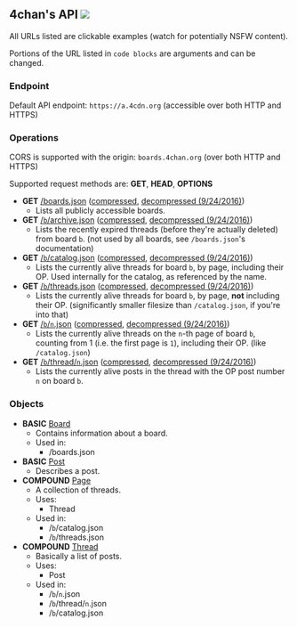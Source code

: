 ## 4chan's API ![](https://r3c0d3x.github.io/chan-apis/priority_shields/4chan.svg)

All URLs listed are clickable examples (watch for potentially NSFW content).

Portions of the URL listed in `code blocks` are arguments and can be changed.

### Endpoint

Default API endpoint: `https://a.4cdn.org` (accessible over both HTTP and HTTPS)

### Operations

CORS is supported with the origin: `boards.4chan.org` (over both HTTP and HTTPS)

Supported request methods are: **GET**, **HEAD**, **OPTIONS**

* **GET** [/boards.json](operations/boards.md) ([compressed](https://a.4cdn.org/boards.json), [decompressed (9/24/2016)](https://gist.githubusercontent.com/r3c0d3x/5ad62347e26eaa711f13250e3f535b05/raw/37e86e2e1b66f967b31896f66185d3fbda1f7636/boards.json)) 
  - Lists all publicly accessible boards.
* **GET** [/`b`/archive.json](operations/archive.md) ([compressed](https://a.4cdn.org/g/archive.json), [decompressed (9/24/2016)](https://gist.githubusercontent.com/r3c0d3x/327b25cf723b629a3240a0fd7489c869/raw/55d990c8a1af1e6a7c6aa202ef4106fccc620b49/archive.json))
  - Lists the recently expired threads (before they're actually deleted) from board `b`. (not used by all boards, see `/boards.json`'s documentation)
* **GET** [/`b`/catalog.json](operations/catalog.md) ([compressed](https://a.4cdn.org/g/catalog.json), [decompressed (9/24/2016)](https://gist.githubusercontent.com/r3c0d3x/89ac25c0848ff1bca9d15bcb69a99d14/raw/dcc52833595bf12865291386041ef2ee55e1be2d/catalog.json))
  - Lists the currently alive threads for board `b`, by page, including their OP. Used internally for the catalog, as referenced by the name.
* **GET** [/`b`/threads.json](operations/threads.md) ([compressed](https://a.4cdn.org/g/threads.json), [decompressed (9/24/2016)](https://gist.githubusercontent.com/r3c0d3x/1291165a4b18e7b2a723ea05ddb28912/raw/40bec293f3115a398ae2377a8428b0d2625a853a/threads.json))
  - Lists the currently alive threads for board `b`, by page, **not** including their OP. (significantly smaller filesize than `/catalog.json`, if you're into that)
* **GET** [/`b`/`n`.json](operations/pagenum.md) ([compressed](https://a.4cdn.org/g/1.json), [decompressed (9/24/2016)](https://gist.githubusercontent.com/r3c0d3x/af94917461d8de3fffefc23251859016/raw/f90d95be2a861d5a667f7b88614bd2b7fe618e79/1.json))
  - Lists the currently alive threads on the `n`-th page of board `b`, counting from 1 (i.e. the first page is `1`), including their OP. (like `/catalog.json`)
* **GET** [/`b`/thread/`n`.json](operations/threadnum.md) ([compressed](https://a.4cdn.org/g/thread/51971506.json), [decompressed (9/24/2016)](https://gist.githubusercontent.com/r3c0d3x/7d9f33c724a8e8105cbda21e06bc744f/raw/0bce0812ef7b10e126e6fb93f2294292b19a48c7/51971506.json))
  - Lists the currently alive posts in the thread with the OP post number `n` on board `b`.

### Objects

* **BASIC** [Board](objects/board.md)
  - Contains information about a board.
  - Used in:
    * /boards.json
* **BASIC** [Post](objects/post.md)
  - Describes a post.
* **COMPOUND** [Page](objects/page.md)
  - A collection of threads.
  - Uses:
    * Thread
  - Used in:
    * /`b`/catalog.json
    * /`b`/threads.json
* **COMPOUND** [Thread](objects/thread.md)
  - Basically a list of posts.
  - Uses:
    * Post
  - Used in:
    * /`b`/`n`.json
    * /`b`/thread/`n`.json
    * /`b`/catalog.json
